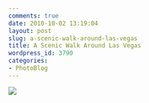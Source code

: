 ```yaml
---
comments: true
date: 2010-10-02 13:19:04
layout: post
slug: a-scenic-walk-around-las-vegas
title: A Scenic Walk Around Las Vegas
wordpress_id: 3790
categories:
- PhotoBlog
---
```


![](http://ryanfitzer.com/main/wp-content/uploads/2010/10/photo2-950x709.jpg)
